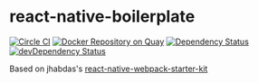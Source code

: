 # react-native-boilerplate

[![Circle CI](https://circleci.com/gh/r1cebank/nsbs.svg?style=svg)](https://circleci.com/gh/r1cebank/nsbs)
[![Docker Repository on Quay](https://quay.io/repository/r1cebank/react-native-boilerplate/status "Docker Repository on Quay")](https://quay.io/repository/r1cebank/react-native-boilerplate)
[![Dependency Status](https://david-dm.org/r1cebank/react-native-boilerplate.svg)](https://david-dm.org/r1cebank/react-native-boilerplate)
[![devDependency Status](https://david-dm.org/r1cebank/react-native-boilerplate/dev-status.svg)](https://david-dm.org/r1cebank/react-native-boilerplate#info=devDependencies)

Based on jhabdas's [react-native-webpack-starter-kit
](https://github.com/jhabdas/react-native-webpack-starter-kit)